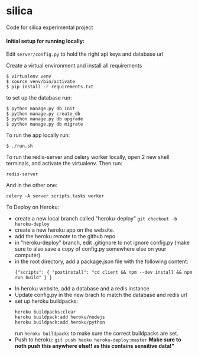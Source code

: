 # silica
Code for silica experimental project


#### Initial setup for running locally:

Edit `server/config.py` to hold the right api keys and database url


  
Create a virtual environment and install all requirements
```bazaar
$ virtualenv venv
$ source venv/bin/activate
$ pip install -r requirements.txt
```

to set up the database run:
```bazaar
$ python manage.py db init
$ python manage.py create_db
$ python manage.py db upgrade
$ python manage.py db migrate
```

To run the app locally run:
```bazaar
$ ./run.sh
```

To run the redis-server and celery worker locally, open 2 new shell terminals, and activate the virtualenv. Then run:
```bazaar
redis-server
```
And in the other one:
```bazaar
celery -A server.scripts.tasks worker
```


To Deploy on Heroku:
 - create a new local branch called "heroku-deploy"
 `git checkout -b heroku-deploy`
 - create a new heroku app on the website.
 - add the heroku remote to the github repo
 - in "heroku-deploy" branch, 
 edit .gitignore to not ignore config.py (make sure to also save a copy of config.py somewhere else on your computer)
 - in the root directory, add a package.json file with the following content:
    ```
    {"scripts": { "postinstall": "cd client && npm --dev install && npm run build" } }
     ```
 - In heroku website, add a database and a redis instance
 - Update config.py in the new brach to match the database and redis url
 - set up heroku buildpacks:
    ```bazaar
    heroku buildpacks:clear
    heroku buildpack:add heroku/nodejs
    heroku buildpack:add heroku/python
    ```
    run `heroku buildpacks` to make sure the correct buildpacks are set.
- Push to heroku: `git push heoku heroku-deploy:master`
**Make sure to noth push this anywhere else!! as this contains sensitive data!"**